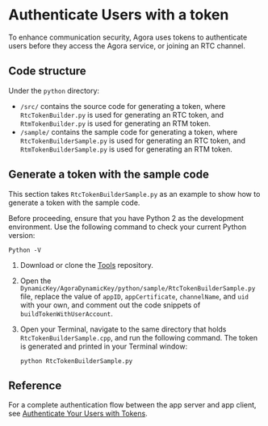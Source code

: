 # Authenticate Users with a token

To enhance communication security, Agora uses tokens to authenticate users before they access the Agora service, or joining an RTC channel.

## Code structure

Under the `python` directory:

* `/src/` contains the source code for generating a token, where `RtcTokenBuilder.py` is used for generating an RTC token, and `RtmTokenBuilder.py` is used for generating an RTM token.
* `/sample/` contains the sample code for generating a token, where `RtcTokenBuilderSample.py` is used for generating an RTC token, and `RtmTokenBuilderSample.py` is used for generating an RTM token.

## Generate a token with the sample code

This section takes `RtcTokenBuilderSample.py` as an example to show how to generate a token with the sample code.

Before proceeding, ensure that you have Python 2 as the development environment. Use the following command to check your current Python version:

`Python -V`

1. Download or clone the [Tools](https://github.com/AgoraIO/Tools) repository.

2. Open the `DynamicKey/AgoraDynamicKey/python/sample/RtcTokenBuilderSample.py` file, replace the value of `appID`, `appCertificate`, `channelName`, and `uid` with your own, and comment out the code snippets of `buildTokenWithUserAccount`.

3. Open your Terminal, navigate to the same directory that holds `RtcTokenBuilderSample.cpp`, and run the following command. The token is generated and printed in your Terminal window:

   ```
   python RtcTokenBuilderSample.py
   ```


## Reference

For a complete authentication flow between the app server and app client, see [Authenticate Your Users with Tokens]().

